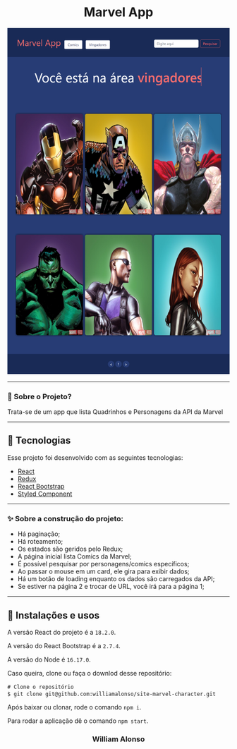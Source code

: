 
<h1 align="center">
    Marvel App
</h1>

<div align="center">
  <img src="https://github.com/williamalonso/site-marvel-character/blob/master/public/home.png" alt"Marvel App" title="Marvel App Project" width="600" />
  

---

</div>



### 🤔 Sobre o Projeto?

Trata-se de um app que lista Quadrinhos e Personagens da API da Marvel

---

## 🚀 Tecnologias

Esse projeto foi desenvolvido com as seguintes tecnologias:

- [React](https://react.dev/)
- [Redux](https://react-redux.js.org/)
- [React Bootstrap](https://react-bootstrap.github.io/)
- [Styled Component](https://styled-components.com/)

---

### ✨ Sobre a construção do projeto:

- Há paginação;
- Há roteamento;
- Os estados são geridos pelo Redux;
- A página inicial lista Comics da Marvel;
- É possível pesquisar por personagens/comics específicos;
- Ao passar o mouse em um card, ele gira para exibir dados;
- Há um botão de loading enquanto os dados são carregados da API;
- Se estiver na página 2 e trocar de URL, você irá para a página 1;

---

## 🙅 Instalações e usos

A versão React do projeto é a `18.2.0`.

A versão do React Bootstrap é a `2.7.4`.

A versão do Node é `16.17.0`.

Caso queira, clone ou faça o downlod desse repositório:

```
# Clone o repositório
$ git clone git@github.com:williamalonso/site-marvel-character.git
```

Após baixar ou clonar, rode o comando `npm i`.

Para rodar a aplicação dê o comando `npm start`.

<h3 align="center">William Alonso</h3>

